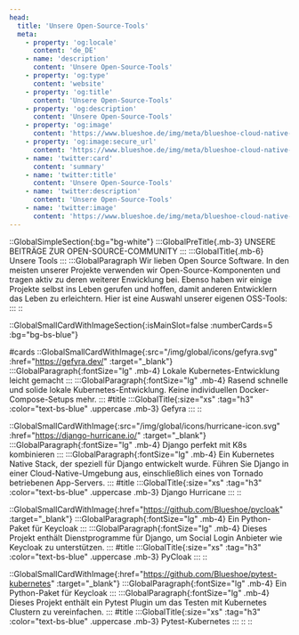 ```yaml
---
head:
  title: 'Unsere Open-Source-Tools'
  meta:
    - property: 'og:locale'
      content: 'de_DE'
    - name: 'description'
      content: 'Unsere Open-Source-Tools'
    - property: 'og:type'
      content: 'website'
    - property: 'og:title'
      content: 'Unsere Open-Source-Tools'
    - property: 'og:description'
      content: 'Unsere Open-Source-Tools'
    - property: 'og:image'
      content: 'https://www.blueshoe.de/img/meta/blueshoe-cloud-native-devlopment.png'
    - property: 'og:image:secure_url'
      content: 'https://www.blueshoe.de/img/meta/blueshoe-cloud-native-devlopment.png'
    - name: 'twitter:card'
      content: 'summary'
    - name: 'twitter:title'
      content: 'Unsere Open-Source-Tools'
    - name: 'twitter:description'
      content: 'Unsere Open-Source-Tools'
    - name: 'twitter:image'
      content: 'https://www.blueshoe.de/img/meta/blueshoe-cloud-native-devlopment.png'
---
```


::GlobalSimpleSection{:bg="bg-white"}
:::GlobalPreTitle{.mb-3}
UNSERE BEITRÄGE ZUR OPEN-SOURCE-COMMUNITY
:::
:::GlobalTitle{.mb-6}
Unsere Tools
:::
:::GlobalParagraph
Wir lieben Open Source Software. In den meisten unserer Projekte verwenden wir Open-Source-Komponenten und tragen aktiv zu deren weiterer Enwicklung bei. Ebenso haben wir einige Projekte selbst ins Leben gerufen und hoffen, damit anderen Entwicklern das Leben zu erleichtern. Hier ist eine Auswahl unserer eigenen OSS-Tools:
:::
::

::GlobalSmallCardWithImageSection{:isMainSlot=false :numberCards=5 :bg="bg-bs-blue"}

#cards
::GlobalSmallCardWithImage{:src="/img/global/icons/gefyra.svg" :href="https://gefyra.dev/" :target="_blank"}
:::GlobalParagraph{:fontSize="lg" .mb-4}
Lokale Kubernetes-Entwicklung leicht gemacht
:::
:::GlobalParagraph{:fontSize="lg" .mb-4}
Rasend schnelle und solide lokale Kubernetes-Entwicklung. Keine individuellen Docker-Compose-Setups mehr.
:::
#title
:::GlobalTitle{:size="xs" :tag="h3" :color="text-bs-blue" .uppercase .mb-3}
Gefyra
:::
::

::GlobalSmallCardWithImage{:src="/img/global/icons/hurricane-icon.svg" :href="https://django-hurricane.io/" :target="_blank"}
:::GlobalParagraph{:fontSize="lg" .mb-4}
Django perfekt mit K8s kombinieren
:::
:::GlobalParagraph{:fontSize="lg" .mb-4}
Ein Kubernetes Native Stack, der speziell für Django entwickelt wurde. Führen Sie Django in einer Cloud-Native-Umgebung aus, einschließlich eines von Tornado betriebenen App-Servers.
:::
#title
:::GlobalTitle{:size="xs" :tag="h3" :color="text-bs-blue" .uppercase .mb-3}
Django Hurricane
:::
::

::GlobalSmallCardWithImage{:href="https://github.com/Blueshoe/pycloak" :target="_blank"}
:::GlobalParagraph{:fontSize="lg" .mb-4}
Ein Python-Paket für Keycloak
:::
:::GlobalParagraph{:fontSize="lg" .mb-4}
Dieses Projekt enthält Dienstprogramme für Django, um Social Login Anbieter wie Keycloak zu unterstützen.
:::
#title
:::GlobalTitle{:size="xs" :tag="h3" :color="text-bs-blue" .uppercase .mb-3}
PyCloak
:::
::

::GlobalSmallCardWithImage{:href="https://github.com/Blueshoe/pytest-kubernetes" :target="_blank"}
:::GlobalParagraph{:fontSize="lg" .mb-4}
Ein Python-Paket für Keycloak
:::
:::GlobalParagraph{:fontSize="lg" .mb-4}
Dieses Projekt enthält ein Pytest Plugin um das Testen mit Kubernetes Clustern zu vereinfachen.
:::
#title
:::GlobalTitle{:size="xs" :tag="h3" :color="text-bs-blue" .uppercase .mb-3}
Pytest-Kubernetes
:::
::
::